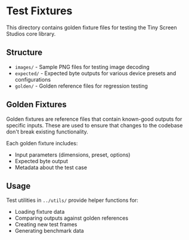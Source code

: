 # Test Fixtures

This directory contains golden fixture files for testing the Tiny Screen Studios core library.

## Structure

- `images/` - Sample PNG files for testing image decoding
- `expected/` - Expected byte outputs for various device presets and configurations
- `golden/` - Golden reference files for regression testing

## Golden Fixtures

Golden fixtures are reference files that contain known-good outputs for specific inputs. These are used to ensure that changes to the codebase don't break existing functionality.

Each golden fixture includes:
- Input parameters (dimensions, preset, options)
- Expected byte output
- Metadata about the test case

## Usage

Test utilities in `../utils/` provide helper functions for:
- Loading fixture data
- Comparing outputs against golden references
- Creating new test frames
- Generating benchmark data